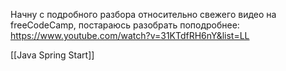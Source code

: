 Начну с подробного разбора относительно свежего видео на freeCodeCamp, постараюсь разобрать поподробнее:
https://www.youtube.com/watch?v=31KTdfRH6nY&list=LL

[[Java Spring Start]]